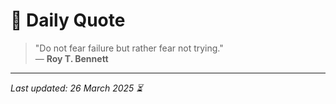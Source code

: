 # 📜 Daily Quote

> "Do not fear failure but rather fear not trying."  
> — **Roy T. Bennett**

---

_Last updated: 26 March 2025 ⏳_
